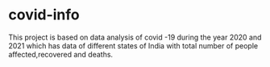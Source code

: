 # covid-info
This project is based on data analysis of covid -19 during the year 2020 and 2021 which has data of different states of India with total number of people affected,recovered and deaths.
